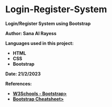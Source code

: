 # Login-Register-System
<h><b>Login/Register System using Bootstrap</h></b>

<html>
<h><b>Author: Sana Al Rayess</b></h>
<p><b>Languages used in this project:</b> <ul>
                                        <li><b>HTML</b></li>
                                        <li><b>CSS</b></li>
                                        <li><b>Bootstrap</b></li>
                                        </ul></p> 
<p><b>Date: 21/2/2023</b></p>
<p><b> References:<b> <ul>
                <li> <a href="https://www.w3schools.com/bootstrap/default.asp">W3Schools - Bootstrap></a></li>
                <li> <a href="https://getbootstrap.com/docs/5.0/examples/cheatsheet/">Bootstrap Cheatsheet></a></li>
                </ul>
</html>

